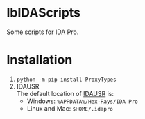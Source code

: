 # IbIDAScripts
Some scripts for IDA Pro.

# Installation
1. `python -m pip install ProxyTypes`
2. IDAUSR  
  The default location of [IDAUSR](https://hex-rays.com/blog/igors-tip-of-the-week-33-idas-user-directory-idausr/) is:
    * Windows: `%APPDATA%/Hex-Rays/IDA Pro`
    * Linux and Mac: `$HOME/.idapro`